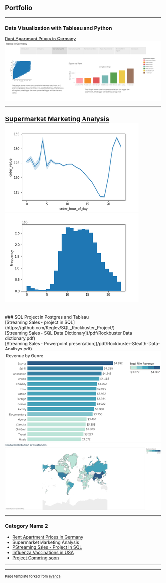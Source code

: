 ## Portfolio

---

### Data Visualization with Tableau and Python 

[Rent Apartment Prices in Germany](/sample_page)
<img src="images/Rents in Germany (1).png?raw=true"/>

---
[Supermarket Marketing Analysis](/pdf/sample_presentation.pdf)
<br>
<img src="images/ex4_10_line_order_value_day.png?raw=true"/>
<img src="images/histogram_hour_4_9.png?raw=true"/>
---
<br>
### SQL Project in Postgres and Tableau
<br>
[Streaming Sales - project in SQL](https://github.com/Keglev/SQL_Rockbuster_Project/)
<br>
[Streaming Sales - SQL Data Dictionary](/pdf/Rockbuster Data dictionary.pdf)
<br>
[Streaming Sales - Powerpoint presentation](/pdf/Rockbuster-Stealth-Data-Analisys.pdf)
<br>
<img src="images/Revenue by Genre.png?raw=true"/>
<br>
<img src="images/Global Distribution of Customers.png?raw=true"/>

---

### Category Name 2

- [Rent Apartment Prices in Germany](http://example.com/)
- [Supermarket Marketing Analysis](http://example.com/)
- [PStreaming Sales - Project in SQL](http://example.com/)
- [Influenza Vaccinations in USA](http://example.com/)
- [Project Comming soon](http://example.com/)

---




---
<p style="font-size:11px">Page template forked from <a href="https://github.com/evanca/quick-portfolio">evanca</a></p>
<!-- Remove above link if you don't want to attibute -->
